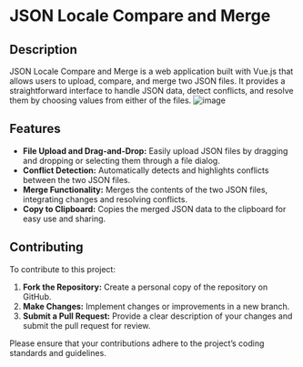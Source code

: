 # JSON Locale Compare and Merge

## Description

JSON Locale Compare and Merge is a web application built with Vue.js that allows users to upload, compare, and merge two JSON files. It provides a straightforward interface to handle JSON data, detect conflicts, and resolve them by choosing values from either of the files.
![image](https://github.com/user-attachments/assets/9dcaea61-30f3-4287-8e6e-1beef386c6e7)


## Features

- **File Upload and Drag-and-Drop:** Easily upload JSON files by dragging and dropping or selecting them through a file dialog.
- **Conflict Detection:** Automatically detects and highlights conflicts between the two JSON files.
- **Merge Functionality:** Merges the contents of the two JSON files, integrating changes and resolving conflicts.
- **Copy to Clipboard:** Copies the merged JSON data to the clipboard for easy use and sharing.

## Contributing

To contribute to this project:

1. **Fork the Repository:** Create a personal copy of the repository on GitHub.
2. **Make Changes:** Implement changes or improvements in a new branch.
3. **Submit a Pull Request:** Provide a clear description of your changes and submit the pull request for review.

Please ensure that your contributions adhere to the project’s coding standards and guidelines.
